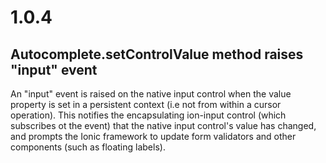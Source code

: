 # 1.0.4
## Autocomplete.setControlValue method raises "input" event
An "input" event is raised on the native input control when the value property is set in a persistent context (i.e not from within a cursor operation). This notifies the encapsulating ion-input control (which subscribes ot the event) that the native input control's value has changed, and prompts the Ionic framework to update form validators and other components (such as floating labels).